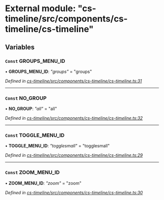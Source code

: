 # External module: "cs-timeline/src/components/cs-timeline/cs-timeline"

## Variables

### `Const` GROUPS_MENU_ID

• **GROUPS_MENU_ID**: *"groups"* = "groups"

*Defined in [cs-timeline/src/components/cs-timeline/cs-timeline.ts:31](https://github.com/RichardHovenkamp/csnext/blob/872f0bfe/packages/cs-timeline/src/components/cs-timeline/cs-timeline.ts#L31)*

___

### `Const` NO_GROUP

• **NO_GROUP**: *"all"* = "all"

*Defined in [cs-timeline/src/components/cs-timeline/cs-timeline.ts:32](https://github.com/RichardHovenkamp/csnext/blob/872f0bfe/packages/cs-timeline/src/components/cs-timeline/cs-timeline.ts#L32)*

___

### `Const` TOGGLE_MENU_ID

• **TOGGLE_MENU_ID**: *"togglesmall"* = "togglesmall"

*Defined in [cs-timeline/src/components/cs-timeline/cs-timeline.ts:29](https://github.com/RichardHovenkamp/csnext/blob/872f0bfe/packages/cs-timeline/src/components/cs-timeline/cs-timeline.ts#L29)*

___

### `Const` ZOOM_MENU_ID

• **ZOOM_MENU_ID**: *"zoom"* = "zoom"

*Defined in [cs-timeline/src/components/cs-timeline/cs-timeline.ts:30](https://github.com/RichardHovenkamp/csnext/blob/872f0bfe/packages/cs-timeline/src/components/cs-timeline/cs-timeline.ts#L30)*
